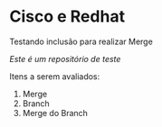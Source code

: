 # Cisco e Redhat

Testando inclusão para realizar Merge

*Este é um repositório de teste*

Itens a serem avaliados:
1. Merge
2. Branch 
3. Merge do Branch
